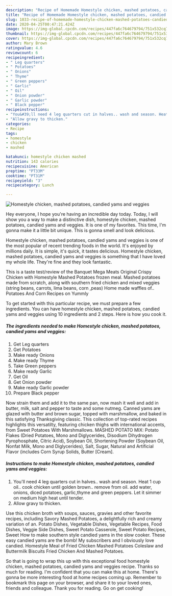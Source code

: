 ```yaml
---
description: "Recipe of Homemade Homestyle chicken, mashed potatoes, candied yams and veggies"
title: "Recipe of Homemade Homestyle chicken, mashed potatoes, candied yams and veggies"
slug: 1033-recipe-of-homemade-homestyle-chicken-mashed-potatoes-candied-yams-and-veggies
date: 2020-04-25T00:47:21.424Z
image: https://img-global.cpcdn.com/recipes/447fa6c764679794/751x532cq70/homestyle-chicken-mashed-potatoes-candied-yams-and-veggies-recipe-main-photo.jpg
thumbnail: https://img-global.cpcdn.com/recipes/447fa6c764679794/751x532cq70/homestyle-chicken-mashed-potatoes-candied-yams-and-veggies-recipe-main-photo.jpg
cover: https://img-global.cpcdn.com/recipes/447fa6c764679794/751x532cq70/homestyle-chicken-mashed-potatoes-candied-yams-and-veggies-recipe-main-photo.jpg
author: Mary Brown
ratingvalue: 4.6
reviewcount: 6
recipeingredient:
- " Leg quarters"
- " Potatoes"
- " Onions"
- " Thyme"
- " Green peppers"
- " Garlic"
- " Oil"
- " Onion powder"
- " Garlic powder"
- " Black pepper"
recipeinstructions:
- "You&#39;ll need 4 leg quarters cut in halves.. wash and season. Heat 1 cup oil.. cook chicken until golden brown.. remove from oil. add water, onions, diced potatoes, garlic,thyme and green peppers. Let it simmer on medium high heat until tender."
- "Allow gravy to thicken."
categories:
- Recipe
tags:
- homestyle
- chicken
- mashed

katakunci: homestyle chicken mashed 
nutrition: 143 calories
recipecuisine: American
preptime: "PT33M"
cooktime: "PT31M"
recipeyield: "3"
recipecategory: Lunch

---
```



![Homestyle chicken, mashed potatoes, candied yams and veggies](https://img-global.cpcdn.com/recipes/447fa6c764679794/751x532cq70/homestyle-chicken-mashed-potatoes-candied-yams-and-veggies-recipe-main-photo.jpg)

Hey everyone, I hope you're having an incredible day today. Today, I will show you a way to make a distinctive dish, homestyle chicken, mashed potatoes, candied yams and veggies. It is one of my favorites. This time, I'm gonna make it a little bit unique. This is gonna smell and look delicious.

Homestyle chicken, mashed potatoes, candied yams and veggies is one of the most popular of recent trending foods in the world. It's enjoyed by millions daily. It is simple, it's quick, it tastes delicious. Homestyle chicken, mashed potatoes, candied yams and veggies is something that I have loved my whole life. They're fine and they look fantastic.

This is a taste test/review of the Banquet Mega Meats Original Crispy Chicken with Homestyle Mashed Potatoes frozen meal. Mashed potatoes made from scratch, along with southern fried chicken and mixed veggies (string beans, carrots, lima beans, corn ,peas) Home made waffles of.. Potatoes And Corn Recipes on Yummly


To get started with this particular recipe, we must prepare a few ingredients. You can have homestyle chicken, mashed potatoes, candied yams and veggies using 10 ingredients and 2 steps. Here is how you cook it.

<!--inarticleads1-->

##### The ingredients needed to make Homestyle chicken, mashed potatoes, candied yams and veggies:

1. Get  Leg quarters
1. Get  Potatoes
1. Make ready  Onions
1. Make ready  Thyme
1. Take  Green peppers
1. Make ready  Garlic
1. Get  Oil
1. Get  Onion powder
1. Make ready  Garlic powder
1. Prepare  Black pepper


Now strain them and add it to the same pan, now mash it well and add in butter, milk, salt and pepper to taste and some nutmeg. Canned yams are glazed with butter and brown sugar, topped with marshmallow, and baked in this satisfying Thanksgiving classic. This collection of top-rated recipes highlights this versatilty, featuring chicken thighs with international accents, from Sweet Potatoes With Marshmallows. MASHED POTATO MIX: Potato Flakes (Dried Potatoes, Mono and Diglycerides, Disodium Dihydrogen Pyrophosphate, Citric Acid), Soybean Oil, Shortening Powder (Soybean Oil, Nonfat Milk, Mono and Diglycerides), Salt, Sugar, Natural and Artificial Flavor (includes Corn Syrup Solids, Butter [Cream]. 

<!--inarticleads2-->

##### Instructions to make Homestyle chicken, mashed potatoes, candied yams and veggies:

1. You&#39;ll need 4 leg quarters cut in halves.. wash and season. Heat 1 cup oil.. cook chicken until golden brown.. remove from oil. add water, onions, diced potatoes, garlic,thyme and green peppers. Let it simmer on medium high heat until tender.
1. Allow gravy to thicken.


Use this chicken broth with soups, sauces, gravies and other favorite recipes, including Savory Mashed Potatoes, a delightfully rich and creamy variation of an. Potato Dishes, Vegetable Dishes, Vegetable Recipes, Food Dishes, Veggie Side Dishes, Sweet Potato Casserole, Sweet Potato Recipes, Sweet How to make southern style candied yams in the slow cooker. These easy candied yams are the bomb! My subscribers and I obviously love candied. Homestyle Meal of Fried Chicken Mashed Potatoes Coleslaw and Buttermilk Biscuits Fried Chicken And Mashed Potatoes. 

So that is going to wrap this up with this exceptional food homestyle chicken, mashed potatoes, candied yams and veggies recipe. Thanks so much for reading. I'm confident that you can make this at home. There's gonna be more interesting food at home recipes coming up. Remember to bookmark this page on your browser, and share it to your loved ones, friends and colleague. Thank you for reading. Go on get cooking!
